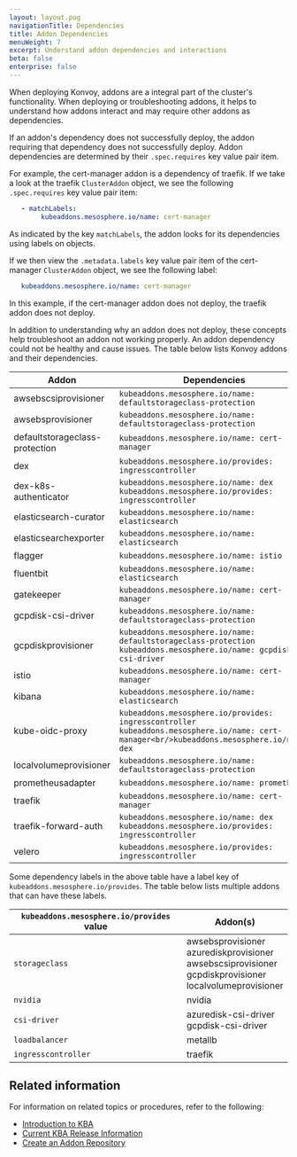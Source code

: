 ```yaml
---
layout: layout.pug
navigationTitle: Dependencies
title: Addon Dependencies
menuWeight: 7
excerpt: Understand addon dependencies and interactions
beta: false
enterprise: false
---
```


<!-- markdownlint-disable MD018 -->

When deploying Konvoy, addons are a integral part of the cluster's functionality. When deploying or troubleshooting addons, it helps to understand how addons interact and may require other addons as dependencies.

If an addon's dependency does not successfully deploy, the addon requiring that dependency does not successfully deploy. Addon dependencies are determined by their `.spec.requires` key value pair item.

For example, the cert-manager addon is a dependency of traefik. If we take a look at the traefik `ClusterAddon` object, we see the following `.spec.requires` key value pair item:

```yaml
   - matchLabels:
        kubeaddons.mesosphere.io/name: cert-manager
```

As indicated by the key `matchLabels`, the addon looks for its dependencies using labels on objects.

If we then view the `.metadata.labels` key value pair item of the cert-manager `ClusterAddon` object, we see the following label:

```yaml
   kubeaddons.mesosphere.io/name: cert-manager
```

In this example, if the cert-manager addon does not deploy, the traefik addon does not deploy.

In addition to understanding why an addon does not deploy, these concepts help troubleshoot an addon not working properly. An addon dependency could not be healthy and cause issues. The table below lists Konvoy addons and their dependencies.

|  **Addon** | **Dependencies** |
| --- | --- |
|  awsebscsiprovisioner | `kubeaddons.mesosphere.io/name: defaultstorageclass-protection` |
|  awsebsprovisioner | `kubeaddons.mesosphere.io/name: defaultstorageclass-protection` |
|  defaultstorageclass-protection | `kubeaddons.mesosphere.io/name: cert-manager` |
|  dex | `kubeaddons.mesosphere.io/provides: ingresscontroller` |
|  dex-k8s-authenticator | `kubeaddons.mesosphere.io/name: dex`<br/>`kubeaddons.mesosphere.io/provides: ingresscontroller` |
|  elasticsearch-curator | `kubeaddons.mesosphere.io/name: elasticsearch` |
|  elasticsearchexporter | `kubeaddons.mesosphere.io/name: elasticsearch` |
|  flagger | `kubeaddons.mesosphere.io/name: istio` |
|  fluentbit | `kubeaddons.mesosphere.io/name: elasticsearch` |
|  gatekeeper | `kubeaddons.mesosphere.io/name: cert-manager` |
|  gcpdisk-csi-driver | `kubeaddons.mesosphere.io/name: defaultstorageclass-protection` |
|  gcpdiskprovisioner | `kubeaddons.mesosphere.io/name: defaultstorageclass-protection`<br/>`kubeaddons.mesosphere.io/name: gcpdisk-csi-driver` |
|  istio | `kubeaddons.mesosphere.io/name: cert-manager` |
|  kibana | `kubeaddons.mesosphere.io/name: elasticsearch` |
|  kube-oidc-proxy | `kubeaddons.mesosphere.io/provides: ingresscontroller`<br/>`kubeaddons.mesosphere.io/name: cert-manager<br/>kubeaddons.mesosphere.io/name: dex` |
|  localvolumeprovisioner | `kubeaddons.mesosphere.io/name: defaultstorageclass-protection` |
|  prometheusadapter | `kubeaddons.mesosphere.io/name: prometheus` |
|  traefik | `kubeaddons.mesosphere.io/name: cert-manager` |
|  traefik-forward-auth | `kubeaddons.mesosphere.io/name: dex`<br/>`kubeaddons.mesosphere.io/provides: ingresscontroller` |
|  velero | `kubeaddons.mesosphere.io/provides: ingresscontroller` |

Some dependency labels in the above table have a label key of `kubeaddons.mesosphere.io/provides`. The table below lists multiple addons that can have these labels.

|  **`kubeaddons.mesosphere.io/provides` value** | **Addon(s)** |
| --- | --- |
|  `storageclass` | awsebsprovisioner<br/>azurediskprovisioner<br/>awsebscsiprovisioner<br/>gcpdiskprovisioner<br/>localvolumeprovisioner |
|  `nvidia` | nvidia |
|  `csi-driver` | azuredisk-csi-driver<br/>gcpdisk-csi-driver |
|  `loadbalancer` | metallb |
|  `ingresscontroller` | traefik |

## Related information

For information on related topics or procedures, refer to the following:

- [Introduction to KBA](../../addons)
- [Current KBA Release Information](../../release-notes/kubernetes-base-addon)
- [Create an Addon Repository](../addon-repositories)
